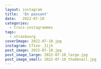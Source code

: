 ```yaml
---
layout: instagram
title:  'En passant'
date:   2022-07-10
categories: 
  - trucs-instagrammes
tags:
  - strasbourg
coverImage: 2022-07-10.jpg
instagram: Cf1xe-_Iijk
post_image: 2022-07-10.jpg
post_image_large: 2022-07-10_large.jpg
post_image_small: 2022-07-10_thumbnail.jpg
---
```

